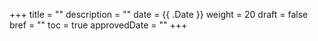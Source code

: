 +++
title = ""
description = ""
date = {{ .Date }}
weight = 20
draft = false
bref = ""
toc = true
approvedDate = ""
+++